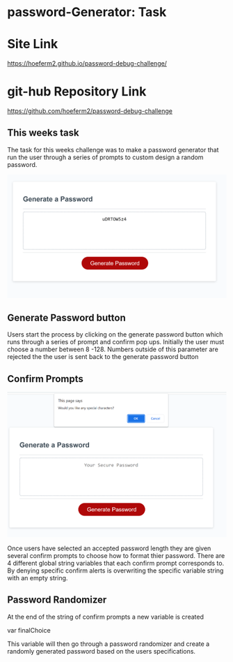 # password-Generator: Task

# Site Link
https://hoeferm2.github.io/password-debug-challenge/

# git-hub Repository Link
https://github.com/hoeferm2/password-debug-challenge
## This weeks task

The task for this weeks challenge was to make a password generator that run the user through a series of prompts to custom design a random password.

![Generated](./assets/screenshots/generated.PNG)
## Generate Password button

Users start the process by clicking on the generate password button which runs through a series of prompt and confirm pop ups. Initially the user must choose a number between 8 -128. Numbers outside of this parameter are rejected the the user is sent back to the generate password button

## Confirm Prompts
![confirm](./assets/screenshots/confirm.PNG)

Once users have selected an accepted password length they are given several confirm prompts to choose how to format thier password. There are 4 different global string variables that each confirm prompt corresponds to. By denying specific confirm alerts is overwriting the specific variable string with an empty string.

## Password Randomizer

At the end of the string of confirm prompts a new variable is created

var finalChoice 

This variable will then go through a password randomizer and create a randomly generated password based on the users specifications.


